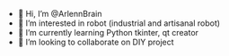 - 👋 Hi, I’m @ArlennBrain
- 👀 I’m interested in robot (industrial and artisanal robot)
- 🌱 I’m currently learning Python tkinter, qt creator
- 💞️ I’m looking to collaborate on DIY project

<!---
ArlennBrain/ArlennBrain is a ✨ special ✨ repository because its `README.md` (this file) appears on your GitHub profile.
You can click the Preview link to take a look at your changes.
--->
